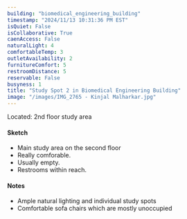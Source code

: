 ```yaml
---
building: "biomedical_engineering_building"
timestamp: "2024/11/13 10:31:36 PM EST"
isQuiet: False
isCollaborative: True
caenAccess: False
naturalLight: 4
comfortableTemp: 3
outletAvailability: 2
furnitureComfort: 5
restroomDistance: 5
reservable: False
busyness: 1
title: "Study Spot 2 in Biomedical Engineering Building"
image: "/images/IMG_2765 - Kinjal Malharkar.jpg"
---
```


Located: 2nd floor study area

#### Sketch
- Main study area on the second floor
- Really comforable.
- Usually empty.
- Restrooms within reach.


#### Notes
- Ample natural lighting and individual study spots
- Comfortable sofa chairs which are mostly unoccupied

